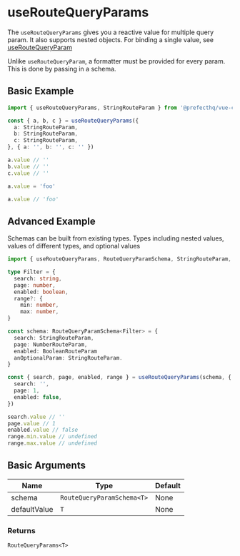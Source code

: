 # useRouteQueryParams
The `useRouteQueryParams` gives you a reactive value for multiple query param. It also supports nested objects. For binding a single value, see [useRouteQueryParam](https://github.com/PrefectHQ/vue-compositions/tree/main/src/useRouteQueryParam)

Unlike `useRouteQueryParam`, a formatter must be provided for every param. This is done by passing in a schema. 

## Basic Example
```typescript
import { useRouteQueryParams, StringRouteParam } from '@prefecthq/vue-compositions'

const { a, b, c } = useRouteQueryParams({
  a: StringRouteParam,
  b: StringRouteParam,
  c: StringRouteParam,
}, { a: '', b: '', c: '' })

a.value // ''
b.value // ''
c.value // ''

a.value = 'foo'

a.value // 'foo'
```

## Advanced Example
Schemas can be built from existing types. Types including nested values, values of different types, and optional values

```typescript
import { useRouteQueryParams, RouteQueryParamSchema, StringRouteParam, NumberRouteParam, BooleanRouteParam } from '@prefecthq/vue-compositions'

type Filter = {
  search: string,
  page: number,
  enabled: boolean,
  range?: {
    min: number,
    max: number,
}

const schema: RouteQueryParamSchema<Filter> = {
  search: StringRouteParam,
  page: NumberRouteParam,
  enabled: BooleanRouteParam
  anOptionalParam: StringRouteParam.
}

const { search, page, enabled, range } = useRouteQueryParams(schema, {
  search: '',
  page: 1,
  enabled: false,
})

search.value // ''
page.value // 1
enabled.value // false
range.min.value // undefined
range.max.value // undefined
```

## Basic Arguments
| Name         | Type                       | Default |
|--------------|----------------------------|---------|
| schema       | `RouteQueryParamSchema<T>` | None    |
| defaultValue | `T`                        | None    |

### Returns
`RouteQueryParams<T>`

